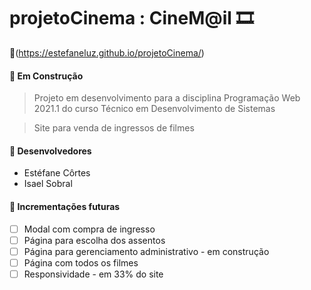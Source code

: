 # projetoCinema : CineM@il 🎞️
🔗(https://estefaneluz.github.io/projetoCinema/)
#### 🚧 Em Construção

> Projeto em desenvolvimento para a disciplina Programação Web 2021.1 do curso Técnico em Desenvolvimento de Sistemas

> Site para venda de ingressos de filmes

#### 👥 Desenvolvedores

- Estéfane Côrtes
- Isael Sobral

#### 🚩 Incrementações futuras

- [ ] Modal com compra de ingresso
- [ ] Página para escolha dos assentos
- [ ] Página para gerenciamento administrativo - em construção
- [ ] Página com todos os filmes
- [ ] Responsividade - em 33% do site

